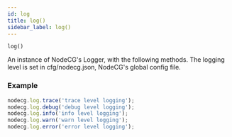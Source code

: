 ```yaml
---
id: log
title: log()
sidebar_label: log()
---
```


`log()`

An instance of NodeCG's Logger, with the following methods. The logging level is set in cfg/nodecg.json, NodeCG's global config file.

### Example

```js
nodecg.log.trace('trace level logging');
nodecg.log.debug('debug level logging');
nodecg.log.info('info level logging');
nodecg.log.warn('warn level logging');
nodecg.log.error('error level logging');
```
